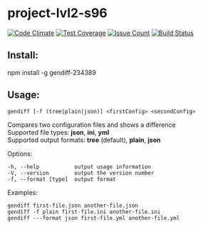 # project-lvl2-s96

[![Code Climate](https://codeclimate.com/github/iskaldvind/project-lvl2-s96/badges/gpa.svg)](https://codeclimate.com/github/iskaldvind/project-lvl2-s96)
[![Test Coverage](https://codeclimate.com/github/iskaldvind/project-lvl2-s96/badges/coverage.svg)](https://codeclimate.com/github/iskaldvind/project-lvl2-s96/coverage)
[![Issue Count](https://codeclimate.com/github/iskaldvind/project-lvl2-s96/badges/issue_count.svg)](https://codeclimate.com/github/iskaldvind/project-lvl2-s96)
[![Build Status](https://travis-ci.org/iskaldvind/project-lvl2-s96.svg?branch=master)](https://travis-ci.org/iskaldvind/project-lvl2-s96) 

## Install:  
npm install -g gendiff-234389

## Usage:
```
gendiff [-f (tree|plain|json)] <firstConfig> <secondConfig>
```
Compares two configuration files and shows a difference  
Supported file types: **json**, **ini**, **yml**  
Supported output formats: **tree** (default), **plain**, **json**  

Options:

    -h, --help           output usage information
    -V, --version        output the version number
    -f, --format [type]  output format
  
Examples:
  
    gendiff first-file.json another-file.json
    gendiff -f plain first-file.ini another-file.ini
    gendiff ---format json first-file.yml another-file.yml
